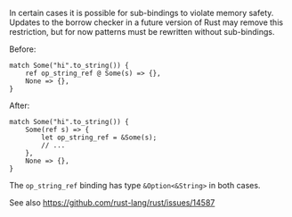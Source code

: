 In certain cases it is possible for sub-bindings to violate memory safety.
Updates to the borrow checker in a future version of Rust may remove this
restriction, but for now patterns must be rewritten without sub-bindings.

Before:

```compile_fail,E0303
match Some("hi".to_string()) {
    ref op_string_ref @ Some(s) => {},
    None => {},
}
```

After:

```
match Some("hi".to_string()) {
    Some(ref s) => {
        let op_string_ref = &Some(s);
        // ...
    },
    None => {},
}
```

The `op_string_ref` binding has type `&Option<&String>` in both cases.

See also https://github.com/rust-lang/rust/issues/14587

